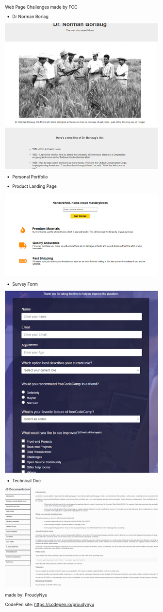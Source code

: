 Web Page Challenges made by FCC

- Dr Norman Borlag

![norman-page](https://github.com/proudynyu/FCC_HTML_Challenges/blob/master/images/dr_norman.png)

- Personal Portfolio

- Product Landing Page

![product-page](https://github.com/proudynyu/FCC_HTML_Challenges/blob/master/images/shipment_site.png)

- Survey Form

![fc-page](https://github.com/proudynyu/FCC_HTML_Challenges/blob/master/images/fc_form.png)

- Technical Doc

![tech-page](https://github.com/proudynyu/FCC_HTML_Challenges/blob/master/images/doc_page.png)

made by: ProudyNyu

CodePen site: https://codepen.io/proudynyu
